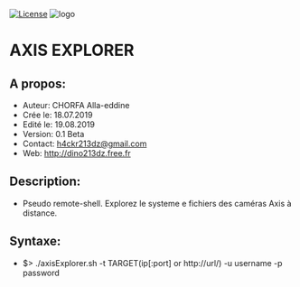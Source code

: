 [![License](https://img.shields.io/badge/license-GPLv2-green.svg)](https://github.com/dino213dz)
![logo](https://avatars2.githubusercontent.com/u/34544107 "axisExplorer Logo")

# AXIS EXPLORER

## A propos:
- Auteur: CHORFA Alla-eddine
- Crée le: 18.07.2019
- Edité le: 19.08.2019
- Version: 0.1 Beta
- Contact: h4ckr213dz@gmail.com
- Web: http://dino213dz.free.fr

## Description:
- Pseudo remote-shell. Explorez le systeme e fichiers des caméras Axis à distance.

## Syntaxe:
- $> ./axisExplorer.sh -t TARGET(ip[:port] or http://url/) -u username -p password


